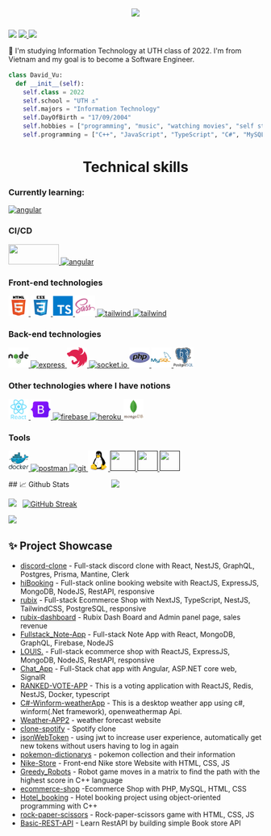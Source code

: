 <h1 align="center">
    <img src="https://readme-typing-svg.herokuapp.com/?font=Righteous&size=35&center=true&vCenter=true&width=900&height=70&duration=4000&lines=Hi+my+name+is+Phuong,+I'm+a+Full+Stack+Developer!+👋;" />
</h1>
<img  src="https://i.imgur.com/0pZdc09.png">
<a href=https://www.linkedin.com/in/david-vu-6b0112248/> <img src="https://img.shields.io/badge/-LinkedIn-0e76a8?style=plastic&logo=linkedIn"> </a> <img src="https://komarev.com/ghpvc/?username=vuphuong1794&color=blue">

👨 I'm studying Information Technology at UTH class of 2022. I'm from Vietnam and my goal is to become a Software Engineer.

```python
class David_Vu:
  def __init__(self):
    self.class = 2022
    self.school = "UTH ⚓"
    self.majors = "Information Technology"
    self.DayOfBirth = "17/09/2004"
    self.hobbies = ["programming", "music", "watching movies", "self study", "problem solving" ]
    self.programming = ["C++", "JavaScript", "TypeScript", "C#", "MySQL", "PostgreSQL", "MongoDB"]
```
<h1 align="center">Technical skills</h1>
<h3 align="left">Currently learning:</h3>
 <a href="https://angular.io" target="_blank" rel="noreferrer">
    <img src="https://angular.io/assets/images/logos/angular/angular.svg" alt="angular" width="40" height="40"/>
  </a>
   <h3> CI/CD </h3>
<a href="https://angular.io" target="_blank" rel="noreferrer">
    <img src="https://cavedweller92.wordpress.com/wp-content/uploads/2019/07/swagger-logo-horizontal.png" alt="" width="100" height="40"/>
  </a>
    <a href="https://jestjs.io/" target="_blank" rel="noreferrer">
    <img src="https://image.pngaaa.com/6/3692006-middle.png" alt="angular" width="40" height="40"/>
  </a>
  
<h3>Front-end technologies</h3>
<p align="left">
  <a href="https://www.w3.org/html/" target="_blank" rel="noreferrer">
    <img src="https://raw.githubusercontent.com/devicons/devicon/master/icons/html5/html5-original-wordmark.svg" alt="html5" width="40" height="40"/>
  </a>
  <a href="https://www.w3.org/css/" target="_blank" rel="noreferrer">
    <img src="https://raw.githubusercontent.com/devicons/devicon/master/icons/css3/css3-original-wordmark.svg" alt="css3" width="40" height="40"/>
  </a>
  <a href="https://www.typescriptlang.org/" target="_blank" rel="noreferrer">
    <img src="https://raw.githubusercontent.com/devicons/devicon/master/icons/typescript/typescript-original.svg" alt="typescript" width="40" height="40"/>
  </a>
  <a href="https://sass-lang.com" target="_blank" rel="noreferrer">
    <img src="https://raw.githubusercontent.com/devicons/devicon/master/icons/sass/sass-original.svg" alt="sass" width="40" height="40"/>
  </a>
  <a href="https://tailwindcss.com/" target="_blank" rel="noreferrer">
    <img src="https://www.vectorlogo.zone/logos/tailwindcss/tailwindcss-icon.svg" alt="tailwind" width="40" height="40"/>
  </a>
      <a href="" target="_blank" rel="noreferrer">
    <img src="https://www.spec-india.com/wp-content/uploads/2023/05/winforms-logo.png" alt="tailwind" width="40" height="40"/>
  </a>
</p>
<h3>Back-end technologies</h3>
<p align="left">
  <a href="https://nodejs.org" target="_blank" rel="noreferrer">
    <img src="https://raw.githubusercontent.com/devicons/devicon/master/icons/nodejs/nodejs-original-wordmark.svg" alt="nodejs" width="40" height="40"/>
  </a>
  <a href="https://expressjs.com" target="_blank" rel="noreferrer">
    <img src="https://expressjs.com/images/favicon.png" alt="express" width="40" height="40"/>
  </a>
  <a href="https://nestjs.com/" target="_blank" rel="noreferrer">
    <img src="https://raw.githubusercontent.com/devicons/devicon/master/icons/nestjs/nestjs-original.svg" alt="nestjs" width="40" height="40"/>
  </a>
  <a href="https://socket.io" target="_blank" rel="noreferrer">
    <img src="https://cdn.worldvectorlogo.com/logos/socket-io-1.svg" alt="socket.io" width="40" height="40"/>
  </a>
  <a href="https://www.php.net" target="_blank" rel="noreferrer">
    <img src="https://raw.githubusercontent.com/devicons/devicon/master/icons/php/php-original.svg" alt="php" width="40" height="40"/>
  </a>
  <a href="https://www.mysql.com/" target="_blank" rel="noreferrer">
    <img src="https://raw.githubusercontent.com/devicons/devicon/master/icons/mysql/mysql-original-wordmark.svg" alt="mysql" width="40" height="40"/>
  </a>
  <a href="https://www.postgresql.org/" target="_blank" rel="noreferrer">
    <img src="https://raw.githubusercontent.com/devicons/devicon/master/icons/postgresql/postgresql-original-wordmark.svg" alt="postgresql" width="40" height="40"/>
  </a>
</p>
<h3>Other technologies where I have notions</h3>
<p align="left">
  <a href="https://reactjs.org/" target="_blank" rel="noreferrer">
    <img src="https://raw.githubusercontent.com/devicons/devicon/master/icons/react/react-original-wordmark.svg" alt="react" width="40" height="40"/>
  </a>
  <a href="https://getbootstrap.com" target="_blank" rel="noreferrer">
    <img src="https://github.com/devicons/devicon/blob/master/icons/bootstrap/bootstrap-original.svg" alt="bootstrap" width="40" height="40"/>
  </a>
  <a href="https://firebase.google.com/" target="_blank" rel="noreferrer">
    <img src="https://www.vectorlogo.zone/logos/firebase/firebase-icon.svg" alt="firebase" width="40" height="40"/>
  </a>
  <a href="https://heroku.com" target="_blank" rel="noreferrer">
    <img src="https://www.vectorlogo.zone/logos/heroku/heroku-icon.svg" alt="heroku" width="40" height="40"/>
  </a>
  <a href="https://www.mongodb.com/" target="_blank" rel="noreferrer">
    <img src="https://raw.githubusercontent.com/devicons/devicon/master/icons/mongodb/mongodb-original-wordmark.svg" alt="mongodb" width="40" height="40"/>
  </a>
</p>
<h3>Tools</h3>
<p align="left">
  <a href="https://www.docker.com/" target="_blank" rel="noreferrer">
    <img src="https://raw.githubusercontent.com/devicons/devicon/master/icons/docker/docker-original-wordmark.svg" alt="docker" width="40" height="40"/>
  </a>
  <a href="https://postman.com" target="_blank" rel="noreferrer">
    <img src="https://www.vectorlogo.zone/logos/getpostman/getpostman-icon.svg" alt="postman" width="40" height="40"/>
  </a>
  <a href="https://git-scm.com/" target="_blank" rel="noreferrer">
    <img src="https://www.vectorlogo.zone/logos/git-scm/git-scm-icon.svg" alt="git" width="40" height="40"/>
  </a>
  <a href="https://www.linux.org/" target="_blank" rel="noreferrer">
    <img src="https://raw.githubusercontent.com/devicons/devicon/master/icons/linux/linux-original.svg" alt="linux" width="40" height="40"/>
  </a>
  <a href="" target="_blank" rel="noreferrer">
    <img src="https://w7.pngwing.com/pngs/326/224/png-transparent-redis-memcached-database-caching-key-value-database-others-miscellaneous-angle-logo.png" alt="" width="50" height="40"/>
  </a>
      <a href="" target="_blank" rel="noreferrer">
    <img src="https://encrypted-tbn0.gstatic.com/images?q=tbn:ANd9GcQeN_47mDvCGLPLuckwhuOFyUZmJIwOetW4c2SXRBKIQPj3bhfsDK2_5lBql7x3DUCzwD8&usqp=CAU" alt="" width="40" height="40"/>
  </a>
    <a href="" target="_blank" rel="noreferrer">
    <img src="https://upload.wikimedia.org/wikipedia/commons/d/dc/XAMPP_Logo.png" alt="" width="40" height="40"/>
  </a>
</p>
## 📈 Github Stats

<img align="right" width="300" src="https://media.tenor.com/pT_eK7L76OEAAAAC/coding-computer-coding.gif" />

<img src="https://github-readme-stats.vercel.app/api?username=vuphuong1794&theme=tokyonight&show_icons=true&count_private=true"> &nbsp; [![GitHub Streak](http://github-readme-streak-stats.herokuapp.com?user=vuphuong1794&theme=tokyonight&date_format=M%20j%5B%2C%20Y%5D)](https://git.io/streak-stats)


<img src="https://github-readme-stats.vercel.app/api/top-langs/?username=vuphuong1794&theme=tokyonight&layout=compact&langs_count=6">

## ✨ Project Showcase
* [discord-clone](https://github.com/vuphuong1794/discord-clone) - Full-stack discord clone with React, NestJS, GraphQL, Postgres, Prisma, Mantine, Clerk 
* [hiBooking](https://github.com/vuphuong1794/MERN-Booking-Web) - Full-stack online booking website with ReactJS, ExpressJS, MongoDB, NodeJS, RestAPI, responsive
* [rubix](https://github.com/vuphuong1794/rubix) - Full-stack Ecommerce Shop with NextJS, TypeScript, NestJS, TailwindCSS, PostgreSQL, responsive
* [rubix-dashboard](https://github.com/vuphuong1794/rubix-dashboard) - Rubix Dash Board and Admin panel page, sales revenue
* [Fullstack_Note-App](https://github.com/vuphuong1794/Fullstack_Note-App) - Full-stack Note App with React, MongoDB, GraphQL, Firebase, NodeJS
* [LOUIS.](https://github.com/vuphuong1794/LOUIS.) - Full-stack ecommerce shop with ReactJS, ExpressJS, MongoDB, NodeJS, RestAPI, responsive
* [Chat_App](https://github.com/vuphuong1794/Chat_App) - Full-Stack chat app with Angular, ASP.NET core web, SignalR
* [RANKED-VOTE-APP](https://github.com/vuphuong1794/Ranked-choice-voting) - This is a voting application with ReactJS, Redis, NestJS, Docker, typescript
* [C#-Winform-weatherApp](https://github.com/vuphuong1794/CSharp-winform-weatherApp) - This is a desktop weather app using c#, winform(.Net framework), openweathermap Api.
* [Weather-APP2](https://github.com/vuphuong1794/Weather-APP2) - weather forecast website 
* [clone-spotify](https://github.com/vuphuong1794/clone-spotif) - Spotify clone
* [jsonWebToken](https://github.com/vuphuong1794/JsonWebToken) - using jwt to increase user experience, automatically get new tokens without users having to log in again
* [pokemon-dictionarys](https://github.com/vuphuong1794/pokemon) - pokemon collection and their information
* [Nike-Store](https://github.com/vuphuong1794/Nike-Store) - Front-end Nike store Website with HTML, CSS, JS
* [Greedy_Robots](https://github.com/vuphuong1794/Greedy_Robots) - Robot game moves in a matrix to find the path with the highest score in C++ language
* [ecommerce-shop](https://github.com/vuphuong1794/ecommerce-shop-php-mysql-) -Ecommerce Shop with PHP, MySQL, HTML, CSS
* [Hotel_booking](https://github.com/vuphuong1794/Hotel_booking) - Hotel booking project using object-oriented programming with C++
* [rock-paper-scissors](https://github.com/vuphuong1794/rock-paper-scissors) - Rock-paper-scissors game with HTML, CSS, JS
* [Basic-REST-API](https://github.com/vuphuong1794/Basic-REST-API) - Learn RestAPI by building simple Book store API 

